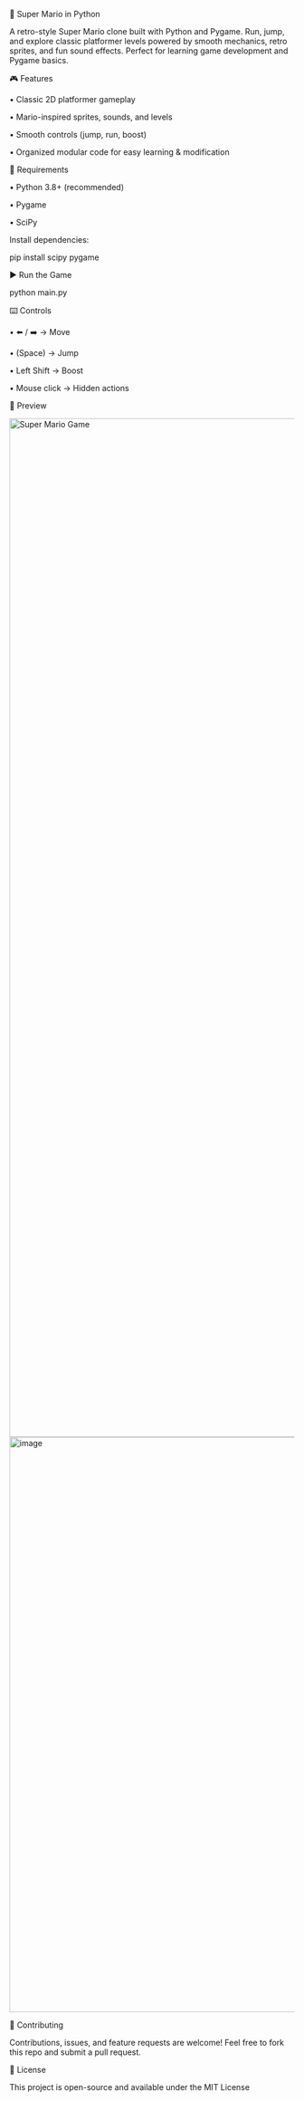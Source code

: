 🏰 Super Mario in Python

A retro-style Super Mario clone built with Python and Pygame.
Run, jump, and explore classic platformer levels powered by smooth mechanics, retro sprites, and fun sound effects. Perfect for learning game development and Pygame basics.





🎮 Features

• Classic 2D platformer gameplay

• Mario-inspired sprites, sounds, and levels

• Smooth controls (jump, run, boost)

• Organized modular code for easy learning & modification






🚀 Requirements

• Python 3.8+ (recommended)

• Pygame

• SciPy

Install dependencies:

pip install scipy pygame






▶️ Run the Game

python main.py






⌨️ Controls

• ⬅️ / ➡️ → Move

• (Space) → Jump

• Left Shift → Boost

• Mouse click → Hidden actions






📸 Preview

<img width="2880" height="1800" alt="Super Mario Game" src="https://github.com/user-attachments/assets/100c6a2c-d4a6-4bb9-a5ac-4026549dcd9f" />


<img width="1270" height="1016" alt="image" src="https://github.com/user-attachments/assets/6bb391ea-cb65-43d0-bfd0-d00761d71baa" />



🤝 Contributing

Contributions, issues, and feature requests are welcome!
Feel free to fork this repo and submit a pull request.





📜 License

This project is open-source and available under the MIT License
